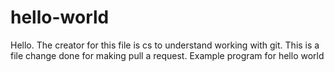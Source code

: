 # hello-world
Hello. The creator for this file is cs to understand working with git.
This is a file change done for making pull a request.
Example program for hello world
